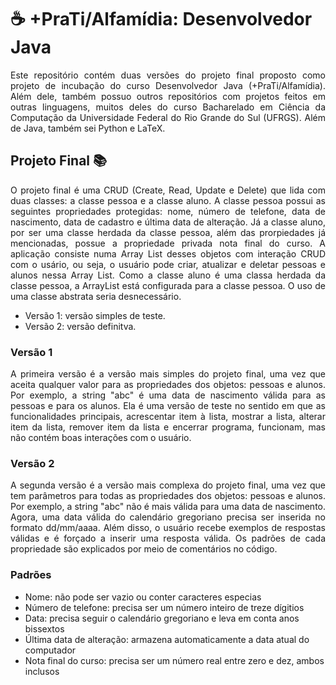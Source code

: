 # :coffee: +PraTi/Alfamídia: Desenvolvedor Java

<p align="justify">
Este repositório contém duas versões do projeto final proposto como projeto de incubação do curso Desenvolvedor Java (+PraTi/Alfamídia). Além dele, também possuo outros repositórios com projetos feitos em outras linguagens, muitos deles do curso Bacharelado em Ciência da Computação da Universidade Federal do Rio Grande do Sul (UFRGS). Além de Java, também sei Python e LaTeX.
</p>

## Projeto Final :books:

<p align="justify">
O projeto final é uma CRUD (Create, Read, Update e Delete) que lida com duas classes: a classe pessoa e a classe aluno. A classe pessoa possui as seguintes propriedades protegidas: nome, número de telefone, data de nascimento, data de cadastro e última data de alteração. Já a classe aluno, por ser uma classe herdada da classe pessoa, além das prorpiedades já mencionadas, possue a propriedade privada nota final do curso. A aplicação consiste numa Array List desses objetos com interação CRUD com o usário, ou seja, o usuário pode criar, atualizar e deletar pessoas e alunos nessa Array List. Como a classe aluno é uma classa herdada da classe pessoa, a ArrayList está configurada para a classe pessoa. O uso de uma classe abstrata seria desnecessário.
</p>

- Versão 1: versão simples de teste.
- Versão 2: versão definitva.

### Versão 1

<p align="justify">
A primeira versão é a versão mais simples do projeto final, uma vez que aceita qualquer valor para as propriedades dos objetos: pessoas e alunos. Por exemplo, a string "abc" é uma data de nascimento válida para as pessoas e para os alunos. Ela é uma versão de teste no sentido em que as funcionalidades principais, acrescentar item à lista, mostrar a lista, alterar item da lista, remover item da lista e encerrar programa, funcionam, mas não contém boas interações com o usuário.
</p>

### Versão 2

<p align="justify">
A segunda versão é a versão mais complexa do projeto final, uma vez que tem parâmetros para todas as propriedades dos objetos: pessoas e alunos. Por exemplo, a string "abc" não é mais válida para uma data de nascimento. Agora, uma data válida do calendário gregoriano precisa ser inserida no formato dd/mm/aaaa. Além disso, o usuário recebe exemplos de respostas válidas e é forçado a inserir uma resposta válida. Os padrões de cada propriedade são explicados por meio de comentários no código.
</p>

### Padrões

- Nome: não pode ser vazio ou conter caracteres especias
- Número de telefone: precisa ser um número inteiro de treze dígitios
- Data: precisa seguir o calendário gregoriano e leva em conta anos bissextos
- Última data de alteração: armazena automaticamente a data atual do computador
- Nota final do curso: precisa ser um número real entre zero e dez, ambos inclusos

